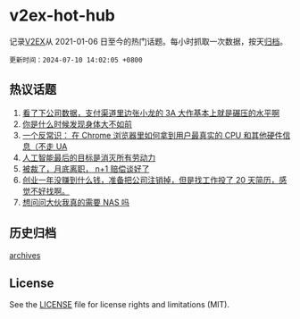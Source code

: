 # v2ex-hot-hub

 记录[V2EX](https://www.v2ex.com/)从 2021-01-06 日至今的热门话题。每小时抓取一次数据，按天[归档](archives)。

`更新时间：2024-07-10 14:02:05 +0800`

## 热议话题

1. [看了下公司数据，支付渠道里边张小龙的 3A 大作基本上就是碾压的水平啊](https://www.v2ex.com/t/1055943)
1. [你是什么时候发现身体大不如前](https://www.v2ex.com/t/1055939)
1. [一个反常识： 在 Chrome 浏览器里如何拿到用户最真实的 CPU 和其他硬件信息（不走 UA](https://www.v2ex.com/t/1056113)
1. [人工智能最后的目标是消灭所有劳动力](https://www.v2ex.com/t/1056077)
1. [被裁了，月底离职， n+1 赔偿谈好了](https://www.v2ex.com/t/1056139)
1. [创业一年没赚到什么钱，准备把公司注销掉，但是找工作投了 20 天简历，感觉不好找啊。](https://www.v2ex.com/t/1055940)
1. [想问问大伙我真的需要 NAS 吗](https://www.v2ex.com/t/1056078)

## 历史归档

[archives](archives)

## License

See the [LICENSE](LICENSE) file for license rights and limitations (MIT).
